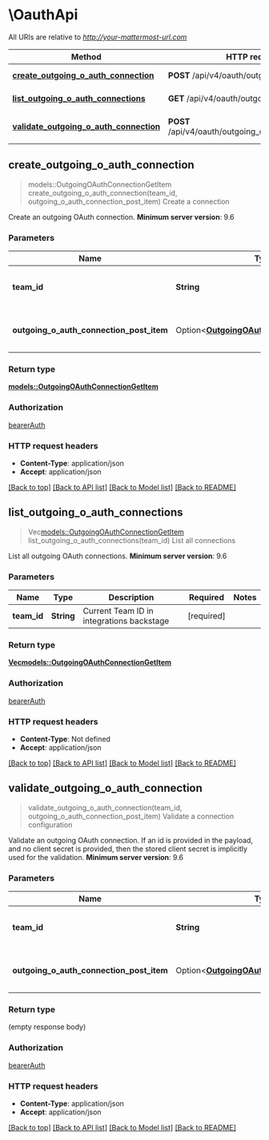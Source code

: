 # \OauthApi

All URIs are relative to *http://your-mattermost-url.com*

Method | HTTP request | Description
------------- | ------------- | -------------
[**create_outgoing_o_auth_connection**](OauthApi.md#create_outgoing_o_auth_connection) | **POST** /api/v4/oauth/outgoing_connections | Create a connection
[**list_outgoing_o_auth_connections**](OauthApi.md#list_outgoing_o_auth_connections) | **GET** /api/v4/oauth/outgoing_connections | List all connections
[**validate_outgoing_o_auth_connection**](OauthApi.md#validate_outgoing_o_auth_connection) | **POST** /api/v4/oauth/outgoing_connections/validate | Validate a connection configuration



## create_outgoing_o_auth_connection

> models::OutgoingOAuthConnectionGetItem create_outgoing_o_auth_connection(team_id, outgoing_o_auth_connection_post_item)
Create a connection

Create an outgoing OAuth connection. __Minimum server version__: 9.6 

### Parameters


Name | Type | Description  | Required | Notes
------------- | ------------- | ------------- | ------------- | -------------
**team_id** | **String** | Current Team ID in integrations backstage | [required] |
**outgoing_o_auth_connection_post_item** | Option<[**OutgoingOAuthConnectionPostItem**](OutgoingOAuthConnectionPostItem.md)> | Outgoing OAuth connection to create |  |

### Return type

[**models::OutgoingOAuthConnectionGetItem**](OutgoingOAuthConnectionGetItem.md)

### Authorization

[bearerAuth](../README.md#bearerAuth)

### HTTP request headers

- **Content-Type**: application/json
- **Accept**: application/json

[[Back to top]](#) [[Back to API list]](../README.md#documentation-for-api-endpoints) [[Back to Model list]](../README.md#documentation-for-models) [[Back to README]](../README.md)


## list_outgoing_o_auth_connections

> Vec<models::OutgoingOAuthConnectionGetItem> list_outgoing_o_auth_connections(team_id)
List all connections

List all outgoing OAuth connections. __Minimum server version__: 9.6 

### Parameters


Name | Type | Description  | Required | Notes
------------- | ------------- | ------------- | ------------- | -------------
**team_id** | **String** | Current Team ID in integrations backstage | [required] |

### Return type

[**Vec<models::OutgoingOAuthConnectionGetItem>**](OutgoingOAuthConnectionGetItem.md)

### Authorization

[bearerAuth](../README.md#bearerAuth)

### HTTP request headers

- **Content-Type**: Not defined
- **Accept**: application/json

[[Back to top]](#) [[Back to API list]](../README.md#documentation-for-api-endpoints) [[Back to Model list]](../README.md#documentation-for-models) [[Back to README]](../README.md)


## validate_outgoing_o_auth_connection

> validate_outgoing_o_auth_connection(team_id, outgoing_o_auth_connection_post_item)
Validate a connection configuration

Validate an outgoing OAuth connection. If an id is provided in the payload, and no client secret is provided, then the stored client secret is implicitly used for the validation. __Minimum server version__: 9.6 

### Parameters


Name | Type | Description  | Required | Notes
------------- | ------------- | ------------- | ------------- | -------------
**team_id** | **String** | Current Team ID in integrations backstage | [required] |
**outgoing_o_auth_connection_post_item** | Option<[**OutgoingOAuthConnectionPostItem**](OutgoingOAuthConnectionPostItem.md)> | Outgoing OAuth connection to validate |  |

### Return type

 (empty response body)

### Authorization

[bearerAuth](../README.md#bearerAuth)

### HTTP request headers

- **Content-Type**: application/json
- **Accept**: application/json

[[Back to top]](#) [[Back to API list]](../README.md#documentation-for-api-endpoints) [[Back to Model list]](../README.md#documentation-for-models) [[Back to README]](../README.md)

